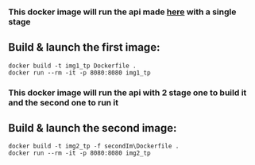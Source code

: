### This docker image will run the api made [here](https://github.com/groudse/WIK-DPS-TP01) with a single stage


## Build & launch the first image:
```
docker build -t img1_tp Dockerfile .
docker run --rm -it -p 8080:8080 img1_tp
```

### This docker image will run the api with 2 stage one to build it and the second one to run it

## Build & launch the second image:
```
docker build -t img2_tp -f secondIm\Dockerfile .
docker run --rm -it -p 8080:8080 img2_tp
```

